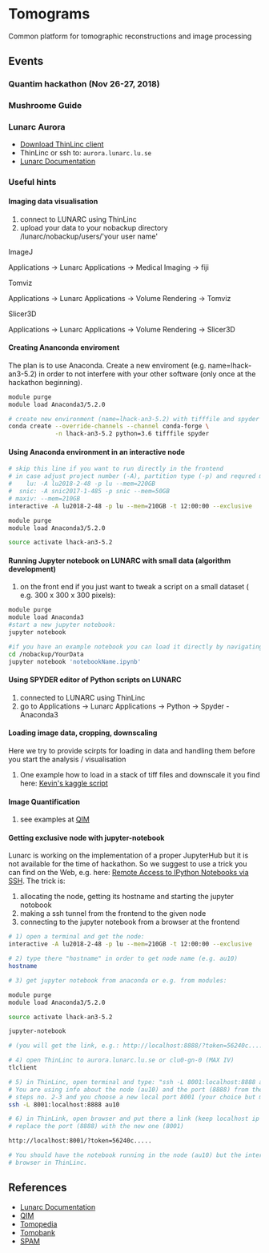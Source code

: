 # Tomograms

Common platform for tomographic reconstructions and image processing

## Events

### Quantim hackathon (Nov 26-27, 2018)

### Mushroome Guide 

### Lunarc Aurora

- [Download ThinLinc client](https://www.cendio.com/thinlinc/download)
- ThinLinc or ssh to: `aurora.lunarc.lu.se`
- [Lunarc Documentation](http://lunarc-documentation.readthedocs.io) 

### Useful hints

#### Imaging data visualisation 
1. connect to LUNARC using ThinLinc 
2. upload your data to your nobackup directory /lunarc/nobackup/users/'your user name'

ImageJ

Applications -> Lunarc Applications -> Medical Imaging -> fiji

Tomviz

Applications -> Lunarc Applications -> Volume Rendering -> Tomviz

Slicer3D

Applications -> Lunarc Applications -> Volume Rendering -> Slicer3D

#### Creating Ananconda enviroment

The plan is to use Anaconda. Create a new enviroment (e.g. name=lhack-an3-5.2) in order to not interfere with your other software (only once at the hackathon beginning).

```bash
module purge
module load Anaconda3/5.2.0

# create new environment (name=lhack-an3-5.2) with tifffile and spyder
conda create --override-channels --channel conda-forge \
             -n lhack-an3-5.2 python=3.6 tifffile spyder
```

#### Using Anaconda environment in an interactive node

```bash
# skip this line if you want to run directly in the frontend
# in case adjust project number (-A), partition type (-p) and requred memory (--mem)
#    lu: -A lu2018-2-48 -p lu --mem=220GB
#  snic: -A snic2017-1-485 -p snic --mem=50GB
# maxiv: --mem=210GB
interactive -A lu2018-2-48 -p lu --mem=210GB -t 12:00:00 --exclusive

module purge
module load Anaconda3/5.2.0

source activate lhack-an3-5.2
```

#### Running Jupyter notebook on LUNARC with small data (algorithm development)

1. on the front end if you just want to tweak a script on a small dataset ( e.g. 300 x 300 x 300 pixels):
```bash
module purge
module load Anaconda3
#start a new jupyter notebook:
jupyter notebook

#if you have an example notebook you can load it directly by navigating to the directory where your script is. Easiest is if you navigate to the directory where your data is and put the python script there
cd /nobackup/YourData
jupyter notebook 'notebookName.ipynb'
```

#### Using SPYDER editor of Python scripts on LUNARC
1. connected to LUNARC using ThinLinc 
2. go to Applications -> Lunarc Applications -> Python -> Spyder - Anaconda3

#### Loading image data, cropping, downscaling

Here we try to provide scirpts for loading in data and handling them before you start the analysis / visualisation

1. One example how to load in a stack of tiff files and downscale it you find here:
[Kevin's kaggle script](https://www.kaggle.com/kmader/simple-loading-and-processing)

#### Image Quantification 
1. see examples at  [QIM](http://qim.compute.dtu.dk/)

#### Getting exclusive node with jupyter-notebook

Lunarc is working on the implementation of a proper JupyterHub but it is not available
for the time of hackathon. So we suggest to use a trick you can find on the Web, e.g.
here: [Remote Access to IPython Notebooks via SSH](https://coderwall.com/p/ohk6cg/remote-access-to-ipython-notebooks-via-ssh).
The trick is:
1. allocating the node, getting its hostname and starting the jupyter notobook
2. making a ssh tunnel from the frontend to the given node
3. connecting to the jupyter notebook from a browser at the frontend

```bash
# 1) open a terminal and get the node:
interactive -A lu2018-2-48 -p lu --mem=210GB -t 12:00:00 --exclusive

# 2) type there "hostname" in order to get node name (e.g. au10)
hostname

# 3) get jupyter notebook from anaconda or e.g. from modules:

module purge
module load Anaconda3/5.2.0

source activate lhack-an3-5.2

jupyter-notebook

# (you will get the link, e.g.: http://localhost:8888/?token=56240c.....)

# 4) open ThinLinc to aurora.lunarc.lu.se or clu0-gn-0 (MAX IV)
tlclient

# 5) in ThinLinc, open terminal and type: "ssh -L 8001:localhost:8888 au10".
# You are using info about the node (au10) and the port (8888) from the previous
# steps no. 2-3 and you choose a new local port 8001 (your choice but must be free)
ssh -L 8001:localhost:8888 au10

# 6) in ThinLink, open browser and put there a link (keep localhost ip address!!! but
# replace the port (8888) with the new one (8001)

http://localhost:8001/?token=56240c.....

# You should have the notebook running in the node (au10) but the interface in the
# browser in ThinLinc.
```



## References
- [Lunarc Documentation](http://lunarc-documentation.readthedocs.io)
- [QIM](http://qim.compute.dtu.dk/)
- [Tomopedia](https://tomopedia.github.io/)
- [Tomobank](https://tomobank.readthedocs.io)
- [SPAM](https://ttk.gricad-pages.univ-grenoble-alpes.fr/spam/)

